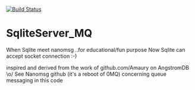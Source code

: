 [![Build Status](https://travis-ci.org/nico2600/SqliteServer_MQ.svg)](https://travis-ci.org/nico2600/SqliteServer_MQ)

SqliteServer_MQ
===============

When Sqlite meet nanomsg ..for educational/fun purpose
Now Sqlite can accept socket connection :-)

inspired and derived from the work of github.com/Amaury on AngstromDB \o/
See Nanomsg github (it's a reboot of 0MQ) concerning queue messaging in this code

